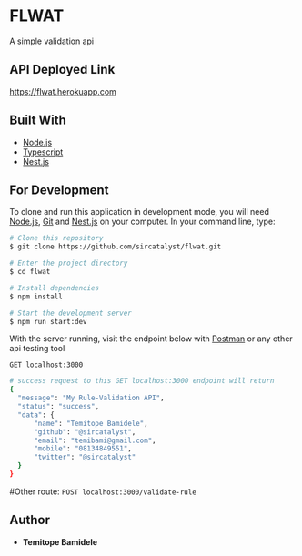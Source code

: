# FLWAT

A simple validation api

## API Deployed Link

https://flwat.herokuapp.com

## Built With

- [Node.js](https://nodejs.org/)
- [Typescript](https://www.typescriptlang.org/)
- [Nest.js](https://docs.nestjs.com/)

## For Development

To clone and run this application in development mode, you will need [Node.js](https://nodejs.org/en/download/), [Git](https://git-scm.com) and [Nest.js](https://docs.nestjs.com/) on your computer.
In your command line, type:

```bash
# Clone this repository
$ git clone https://github.com/sircatalyst/flwat.git

# Enter the project directory
$ cd flwat

# Install dependencies
$ npm install

# Start the development server
$ npm run start:dev
```

With the server running, visit the endpoint below with [Postman](https://www.postman.com/) or any other api testing tool

`GET localhost:3000`

```bash
# success request to this GET localhost:3000 endpoint will return
{
  "message": "My Rule-Validation API",
  "status": "success",
  "data": {
      "name": "Temitope Bamidele",
      "github": "@sircatalyst",
      "email": "temibami@gmail.com",
      "mobile": "08134849551",
      "twitter": "@sircatalyst"
  }
}
```

#Other route:
`POST localhost:3000/validate-rule`

## Author

- **Temitope Bamidele**
